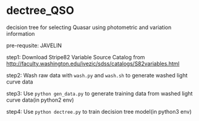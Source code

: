 # dectree_QSO
decision tree for selecting Quasar using photometric and variation information

pre-requsite: JAVELIN

step1: Download Stripe82 Variable Source Catalog from http://faculty.washington.edu/ivezic/sdss/catalogs/S82variables.html

step2: Wash raw data with `wash.py` and `wash.sh` to generate washed light curve data

step3: Use `python gen_data.py` to generate training data from washed light curve data(in python2 env)

step4: Use `python dectree.py` to train decision tree model(in python3 env)
